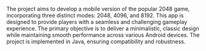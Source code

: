 The project aims to develop a mobile version of the popular 2048 game, incorporating three distinct modes: 2048, 4096, and 8192. This app is designed to provide players with a seamless and challenging gameplay experience. The primary objective is to deliver a minimalistic, classic design while maintaining smooth performance across various Android devices. The project is implemented in Java, ensuring compatibility and robustness.
